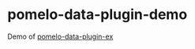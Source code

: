 pomelo-data-plugin-demo
=======================

Demo of [pomelo-data-plugin-ex](https://www.npmjs.org/package/pomelo-data-plugin-ex)
